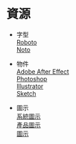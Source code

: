 # 資源

* 字型  
[Roboto](http://material-design.storage.googleapis.com/publish/material_v_4/material_ext_publish/0B0J8hsRkk91LRjU4U1NSeXdjd1U/RobotoTTF.zip)  
[Noto](http://www.google.com/get/noto)

* 物件  
[Adobe After Effect](http://material-design.storage.googleapis.com/publish/material_v_4/material_ext_publish/0Bzhp5Z4wHba3YnRCN3B2eW05SjA/stickersheet_general_aep.zip)  
[Photoshop](http://material-design.storage.googleapis.com/publish/material_v_4/material_ext_publish/0Bzhp5Z4wHba3b0dpSUg2a1dmdGM/stickersheet_general.psd)  
[Illustrator](http://material-design.storage.googleapis.com/publish/material_v_4/material_ext_publish/0Bzhp5Z4wHba3T2o0UWJmRWNXWVU/stickersheet_general.ai)  
[Sketch](http://material-design.storage.googleapis.com/publish/material_v_4/material_ext_publish/0Bzhp5Z4wHba3dG1ISVE1VWRCWmM/stickersheet_general.sketch)

* 圖示  
[系統圖示](http://material-design.storage.googleapis.com/publish/material_v_4/material_ext_publish/0BwigBDH8AFrsS291eGVLWUdUaGM/System_Icon_StickerSheet.ai)  
[產品圖示](http://material-design.storage.googleapis.com/publish/material_v_4/material_ext_publish/0BwigBDH8AFrsQ3Jya3RIMTdHWmM/Product_Icon_StickerSheet.zip)  
[圖示](https://www.google.com/design/icons/)